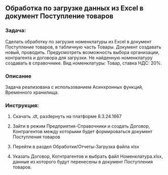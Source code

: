 ﻿## Обработка по загрузке данных из Excel в документ Поступление товаров

### Задача:

Сделать обработку по загрузке номенклатуры из Excel в документ Поступление товаров, в табличную часть Товары. Документ создавать новый, проводить. Предусмотреть возможность выбора организации, контрагента и договора для загрузки. Не найденную номенклатуру создавать в справочнике. Вид номенклатуры: Товар, ставка НДС: 20%.

### Описание

Задача реализована с использованием Асинхронных функций, Временного хранилища.


### Инструкция:

1. Скачать .dt, разdернуть на платформе 8.3.24.1667

2. Зайти в режим Предприятия-Справочники и создать Договор, Контрагентов между которыми будет формироваться документ Поступления товаров

3. Перейти в раздел Обработки/Отчеты-Загрузка файла xlsx

4. Указать Договор, Когнтрагентов и выбрать файл Номенклатура.xlsx, данные из которого будут перенесены в документ Поступления товаров.
